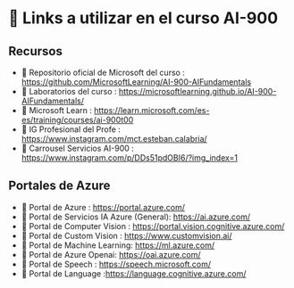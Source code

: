 # 🔗 Links a utilizar en el curso AI-900

## Recursos

* 📌 Repositorio oficial de Microsoft del curso : https://github.com/MicrosoftLearning/AI-900-AIFundamentals
* 📌 Laboratorios del curso : https://microsoftlearning.github.io/AI-900-AIFundamentals/ 
* 📌 Microsoft Learn : https://learn.microsoft.com/es-es/training/courses/ai-900t00
* 📌 IG Profesional del Profe : https://www.instagram.com/mct.esteban.calabria/
* 📌 Carrousel Servicios AI-900 : https://www.instagram.com/p/DDs51pdOBI6/?img_index=1

## Portales de Azure

* 📌 Portal de Azure : https://portal.azure.com/
* 📌 Portal de Servicios IA Azure (General): https://ai.azure.com/
* 📌 Portal de Computer Vision : https://portal.vision.cognitive.azure.com/
* 📌 Portal de Custom Vision : https://www.customvision.ai/
* 📌 Portal de Machine Learning: https://ml.azure.com/
* 📌 Portal de Azure Openai: https://oai.azure.com/
* 📌 Portal de Speech : https://speech.microsoft.com/
* 📌 Portal de Language :https://language.cognitive.azure.com/
